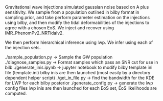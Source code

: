 Gravitational wave injections simulated gaussian noise based on A plus sensitivity.
We sample from a population outlined in bilby format in sampling.prior, and take perform
parameter estimation on the injections using bilby, and then modify the tidal deformabilities
of the injections to agree with a chosen EoS.
We inject and recover using IMR_PhenomPv2_NRTidalv2.

We then perform hierarchical inference using lwp.  We infer using each of the injection sets.



./sample_population.py -> Sample the GW population
./diagnose_samples.py -> Format samples which pass an SNR cut for use in bilb
./generate_inis.ipynb -> jupyter notebook to modify bilby template ini file (template.ini)
bilby inis are then launched (most easily by a directory dependent helper script)
./get_in_file.py -> find the bandwidth for the KDE for LWP for each bilby posterior
./generate_config.py -> generate the lwp config files
lwp inis are then launched for each EoS set, EoS likelihoods are computed.



